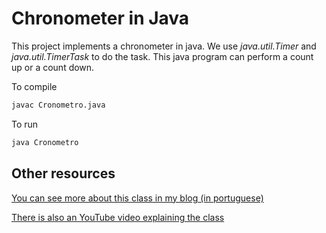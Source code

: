 # Chronometer in Java


This project implements a chronometer in java.
We use *java.util.Timer* and *java.util.TimerTask* to do the task.
This java program can perform a count up or a count down.

To compile

```bash
javac Cronometro.java
```

To run

```bash
java Cronometro
```

[](cronometro.png)


## Other resources

[You can see more about this class in my blog (in portuguese)](http://h3dema.blogspot.com.br/2013/04/cronometro-em-java.html)

[There is also an YouTube video explaining the class](https://youtu.be/Vb-Qbz8dT0E)